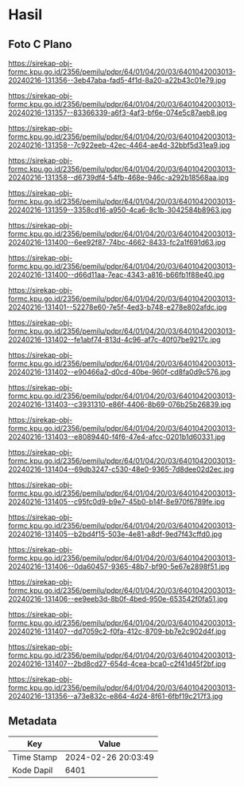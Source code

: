 # Hasil

## Foto C Plano

https://sirekap-obj-formc.kpu.go.id/2356/pemilu/pdpr/64/01/04/20/03/6401042003013-20240216-131356--3eb47aba-fad5-4f1d-8a20-a22b43c01e79.jpg

https://sirekap-obj-formc.kpu.go.id/2356/pemilu/pdpr/64/01/04/20/03/6401042003013-20240216-131357--83366339-a6f3-4af3-bf6e-074e5c87aeb8.jpg

https://sirekap-obj-formc.kpu.go.id/2356/pemilu/pdpr/64/01/04/20/03/6401042003013-20240216-131358--7c922eeb-42ec-4464-ae4d-32bbf5d31ea9.jpg

https://sirekap-obj-formc.kpu.go.id/2356/pemilu/pdpr/64/01/04/20/03/6401042003013-20240216-131358--d6739df4-54fb-468e-946c-a292b18568aa.jpg

https://sirekap-obj-formc.kpu.go.id/2356/pemilu/pdpr/64/01/04/20/03/6401042003013-20240216-131359--3358cd16-a950-4ca6-8c1b-3042584b8963.jpg

https://sirekap-obj-formc.kpu.go.id/2356/pemilu/pdpr/64/01/04/20/03/6401042003013-20240216-131400--6ee92f87-74bc-4662-8433-fc2a1f691d63.jpg

https://sirekap-obj-formc.kpu.go.id/2356/pemilu/pdpr/64/01/04/20/03/6401042003013-20240216-131400--d66d11aa-7eac-4343-a816-b66fb1f88e40.jpg

https://sirekap-obj-formc.kpu.go.id/2356/pemilu/pdpr/64/01/04/20/03/6401042003013-20240216-131401--52278e60-7e5f-4ed3-b748-e278e802afdc.jpg

https://sirekap-obj-formc.kpu.go.id/2356/pemilu/pdpr/64/01/04/20/03/6401042003013-20240216-131402--fe1abf74-813d-4c96-af7c-40f07be9217c.jpg

https://sirekap-obj-formc.kpu.go.id/2356/pemilu/pdpr/64/01/04/20/03/6401042003013-20240216-131402--e90466a2-d0cd-40be-960f-cd8fa0d9c576.jpg

https://sirekap-obj-formc.kpu.go.id/2356/pemilu/pdpr/64/01/04/20/03/6401042003013-20240216-131403--c3931310-e86f-4406-8b69-076b25b26839.jpg

https://sirekap-obj-formc.kpu.go.id/2356/pemilu/pdpr/64/01/04/20/03/6401042003013-20240216-131403--e8089440-f4f6-47e4-afcc-0201b1d60331.jpg

https://sirekap-obj-formc.kpu.go.id/2356/pemilu/pdpr/64/01/04/20/03/6401042003013-20240216-131404--69db3247-c530-48e0-9365-7d8dee02d2ec.jpg

https://sirekap-obj-formc.kpu.go.id/2356/pemilu/pdpr/64/01/04/20/03/6401042003013-20240216-131405--c95fc0d9-b9e7-45b0-b14f-8e970f6789fe.jpg

https://sirekap-obj-formc.kpu.go.id/2356/pemilu/pdpr/64/01/04/20/03/6401042003013-20240216-131405--b2bd4f15-503e-4e81-a8df-9ed7f43cffd0.jpg

https://sirekap-obj-formc.kpu.go.id/2356/pemilu/pdpr/64/01/04/20/03/6401042003013-20240216-131406--0da60457-9365-48b7-bf90-5e67e2898f51.jpg

https://sirekap-obj-formc.kpu.go.id/2356/pemilu/pdpr/64/01/04/20/03/6401042003013-20240216-131406--ee9eeb3d-8b0f-4bed-950e-653542f0fa51.jpg

https://sirekap-obj-formc.kpu.go.id/2356/pemilu/pdpr/64/01/04/20/03/6401042003013-20240216-131407--dd7059c2-f0fa-412c-8709-bb7e2c902d4f.jpg

https://sirekap-obj-formc.kpu.go.id/2356/pemilu/pdpr/64/01/04/20/03/6401042003013-20240216-131407--2bd8cd27-654d-4cea-bca0-c2f41d45f2bf.jpg

https://sirekap-obj-formc.kpu.go.id/2356/pemilu/pdpr/64/01/04/20/03/6401042003013-20240216-131356--a73e832c-e864-4d24-8f61-6fbf19c217f3.jpg


## Metadata

| Key        | Value               |
| ---------- | ------------------- |
| Time Stamp | 2024-02-26 20:03:49 |
| Kode Dapil | 6401                |



